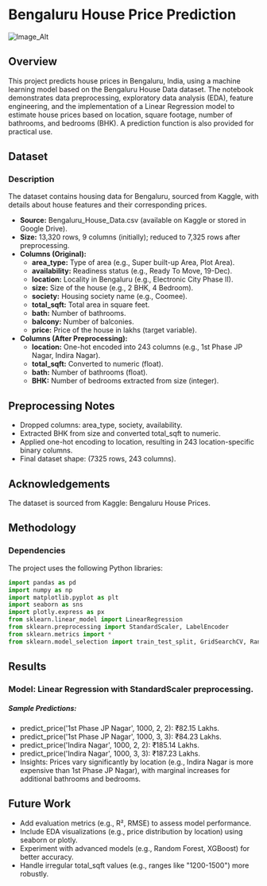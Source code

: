 # Bengaluru House Price Prediction

![Image_Alt](Customer_churn.jpg)

## Overview
This project predicts house prices in Bengaluru, India, using a machine learning model based on the Bengaluru House Data dataset. The notebook demonstrates data preprocessing, exploratory data analysis (EDA), feature engineering, and the implementation of a Linear Regression model to estimate house prices based on location, square footage, number of bathrooms, and bedrooms (BHK). A prediction function is also provided for practical use.

## Dataset

### Description
The dataset contains housing data for Bengaluru, sourced from Kaggle, with details about house features and their corresponding prices.

- **Source:** Bengaluru_House_Data.csv (available on Kaggle or stored in Google Drive).
- **Size:** 13,320 rows, 9 columns (initially); reduced to 7,325 rows after preprocessing.
- **Columns (Original):**
  - **area_type:** Type of area (e.g., Super built-up Area, Plot Area).
  - **availability:** Readiness status (e.g., Ready To Move, 19-Dec).
  - **location:** Locality in Bengaluru (e.g., Electronic City Phase II).
  - **size:** Size of the house (e.g., 2 BHK, 4 Bedroom).
  - **society:** Housing society name (e.g., Coomee).
  - **total_sqft:** Total area in square feet.
  - **bath:** Number of bathrooms.
  - **balcony:** Number of balconies.
  - **price:** Price of the house in lakhs (target variable).
- **Columns (After Preprocessing):**
  - **location:** One-hot encoded into 243 columns (e.g., 1st Phase JP Nagar, Indira Nagar).
  - **total_sqft:** Converted to numeric (float).
  - **bath:** Number of bathrooms (float).
  - **BHK:** Number of bedrooms extracted from size (integer).

## Preprocessing Notes
- Dropped columns: area_type, society, availability.
- Extracted BHK from size and converted total_sqft to numeric.
- Applied one-hot encoding to location, resulting in 243 location-specific binary columns.
- Final dataset shape: (7325 rows, 243 columns).

## Acknowledgements
The dataset is sourced from Kaggle: Bengaluru House Prices.

## Methodology

### Dependencies
The project uses the following Python libraries:

```python
import pandas as pd
import numpy as np
import matplotlib.pyplot as plt
import seaborn as sns
import plotly.express as px
from sklearn.linear_model import LinearRegression
from sklearn.preprocessing import StandardScaler, LabelEncoder
from sklearn.metrics import *
from sklearn.model_selection import train_test_split, GridSearchCV, RandomizedSearchCV
```

## Results
### Model: Linear Regression with StandardScaler preprocessing.
##### Sample Predictions:
- predict_price('1st Phase JP Nagar', 1000, 2, 2): ₹82.15 Lakhs.
- predict_price('1st Phase JP Nagar', 1000, 3, 3): ₹84.23 Lakhs.
- predict_price('Indira Nagar', 1000, 2, 2): ₹185.14 Lakhs.
- predict_price('Indira Nagar', 1000, 3, 3): ₹187.23 Lakhs.
- Insights: Prices vary significantly by location (e.g., Indira Nagar is more expensive than 1st Phase JP Nagar), with marginal increases for additional bathrooms and bedrooms.


## Future Work
- Add evaluation metrics (e.g., R², RMSE) to assess model performance.
- Include EDA visualizations (e.g., price distribution by location) using seaborn or plotly.
- Experiment with advanced models (e.g., Random Forest, XGBoost) for better accuracy.
- Handle irregular total_sqft values (e.g., ranges like "1200-1500") more robustly.

